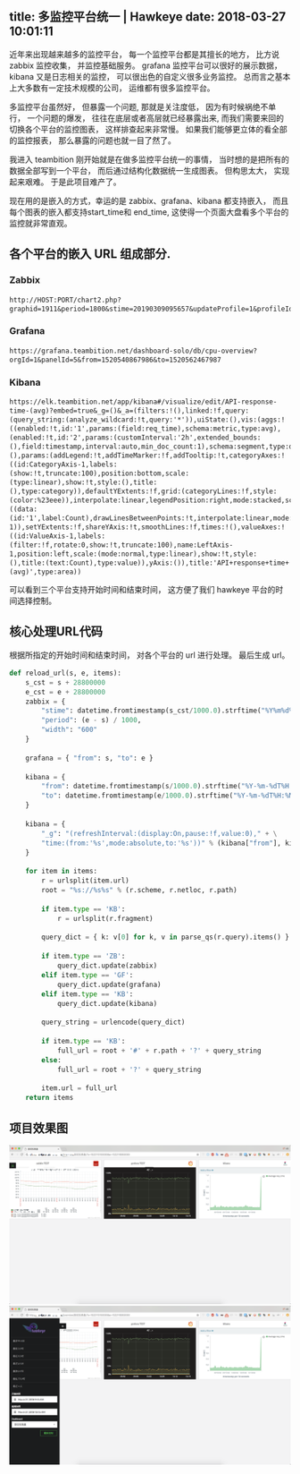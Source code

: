 title: 多监控平台统一 | Hawkeye
date: 2018-03-27 10:01:11
---


近年来出现越来越多的监控平台， 每一个监控平台都是其擅长的地方， 比方说 zabbix 监控收集， 并监控基础服务。 grafana 监控平台可以很好的展示数据， kibana 又是日志相关的监控， 可以很出色的自定义很多业务监控。 总而言之基本上大多数有一定技术规模的公司， 运维都有很多监控平台。

多监控平台虽然好， 但暴露一个问题, 那就是关注度低， 因为有时候祸绝不单行， 一个问题的爆发， 往往在底层或者高层就已经暴露出来, 而我们需要来回的切换各个平台的监控图表， 这样排查起来非常慢。 如果我们能够更立体的看全部的监控报表， 那么暴露的问题也就一目了然了。

我进入 teambition 刚开始就是在做多监控平台统一的事情， 当时想的是把所有的数据全部写到一个平台， 而后通过结构化数据统一生成图表。 但构思太大， 实现起来艰难。 于是此项目难产了。

现在用的是嵌入的方式，幸运的是 zabbix、grafana、kibana 都支持嵌入， 而且每个图表的嵌入都支持start_time和 end_time, 这使得一个页面大盘看多个平台的监控就非常直观。

## 各个平台的嵌入 URL 组成部分.


### Zabbix

```
http://HOST:PORT/chart2.php?graphid=1911&period=1800&stime=20190309095657&updateProfile=1&profileIdx=web.screens&profileIdx2=1911&width=1302
```

### Grafana

```
https://grafana.teambition.net/dashboard-solo/db/cpu-overview?orgId=1&panelId=5&from=1520540867986&to=1520562467987
```

### Kibana

```
https://elk.teambition.net/app/kibana#/visualize/edit/API-response-time-(avg)?embed=true&_g=()&_a=(filters:!(),linked:!f,query:(query_string:(analyze_wildcard:!t,query:'*')),uiState:(),vis:(aggs:!((enabled:!t,id:'1',params:(field:req_time),schema:metric,type:avg),(enabled:!t,id:'2',params:(customInterval:'2h',extended_bounds:(),field:timestamp,interval:auto,min_doc_count:1),schema:segment,type:date_histogram)),listeners:(),params:(addLegend:!t,addTimeMarker:!f,addTooltip:!t,categoryAxes:!((id:CategoryAxis-1,labels:(show:!t,truncate:100),position:bottom,scale:(type:linear),show:!t,style:(),title:(),type:category)),defaultYExtents:!f,grid:(categoryLines:!f,style:(color:%23eee)),interpolate:linear,legendPosition:right,mode:stacked,scale:linear,seriesParams:!((data:(id:'1',label:Count),drawLinesBetweenPoints:!t,interpolate:linear,mode:stacked,show:true,showCircles:!t,type:area,valueAxis:ValueAxis-1)),setYExtents:!f,shareYAxis:!t,smoothLines:!f,times:!(),valueAxes:!((id:ValueAxis-1,labels:(filter:!f,rotate:0,show:!t,truncate:100),name:LeftAxis-1,position:left,scale:(mode:normal,type:linear),show:!t,style:(),title:(text:Count),type:value)),yAxis:()),title:'API+response+time+(avg)',type:area))
```

可以看到三个平台支持开始时间和结束时间， 这方便了我们 hawkeye 平台的时间选择控制。


## 核心处理URL代码

根据所指定的开始时间和结束时间， 对各个平台的 url 进行处理。 最后生成 url。

```python
def reload_url(s, e, items):
    s_cst = s + 28800000
    e_cst = e + 28800000
    zabbix = {
        "stime": datetime.fromtimestamp(s_cst/1000.0).strftime("%Y%m%d%H%M%S"),
        "period": (e - s) / 1000,
        "width": "600"
    }

    grafana = { "from": s, "to": e }

    kibana = {
        "from": datetime.fromtimestamp(s/1000.0).strftime("%Y-%m-%dT%H:%M:%S.%sZ"),
        "to": datetime.fromtimestamp(e/1000.0).strftime("%Y-%m-%dT%H:%M:%S.%sZ"),
    }

    kibana = {
        "_g": "(refreshInterval:(display:On,pause:!f,value:0)," + \
        "time:(from:'%s',mode:absolute,to:'%s'))" % (kibana["from"], kibana["to"])
    }

    for item in items:
        r = urlsplit(item.url)
        root = "%s://%s%s" % (r.scheme, r.netloc, r.path)

        if item.type == 'KB':
            r = urlsplit(r.fragment)

        query_dict = { k: v[0] for k, v in parse_qs(r.query).items() }

        if item.type == 'ZB':
            query_dict.update(zabbix)
        elif item.type == 'GF':
            query_dict.update(grafana)
        elif item.type == 'KB':
            query_dict.update(kibana)

        query_string = urlencode(query_dict)

        if item.type == 'KB':
            full_url = root + '#' + r.path + '?' + query_string
        else:
            full_url = root + '?' + query_string

        item.url = full_url
    return items
```

## 项目效果图


![大盘](/uploads/images/hawkeye-overview.png "大盘")
![控制](/uploads/images/hawkeye-control.png "可控制")
